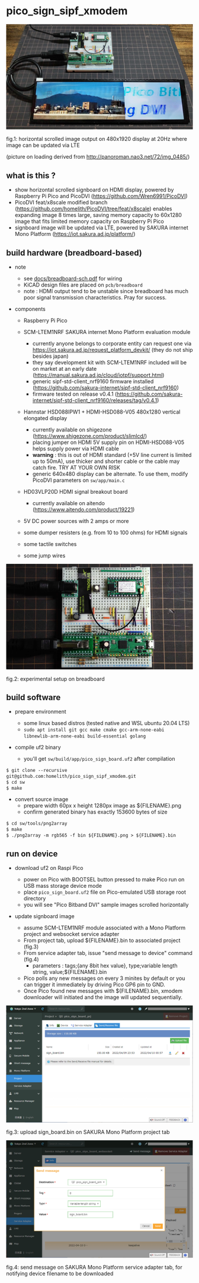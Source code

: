 # pico\_sign\_sipf\_xmodem

![system overview](doc/img/system.jpg)

fig.1: horizontal scrolled image output on 480x1920 display at 20Hz where image can be updated via LTE

(picture on loading derived from http://panoroman.nao3.net/72/img_0485/)

## what is this ?

- show horizontal scrolled signboard on HDMI display, powered by Raspberry Pi Pico and PicoDVI (https://github.com/Wren6991/PicoDVI)
- PicoDVI feat/x8scale modified branch (https://github.com/homelith/PicoDVI/tree/feat/x8scale) enables expanding image 8 times large,  saving memory capacity to 60x1280 image that fits limited memory capacity on Raspberry Pi Pico
- signboard image will be updated via LTE, powered by SAKURA internet Mono Platform (https://iot.sakura.ad.jp/platform/)

## build hardware (breadboard-based)

- note
  + see [docs/breadboard-sch.pdf](doc/breadboard-sch.pdf) for wiring
  + KiCAD design files are placed on `pcb/breadboard`
  + note : HDMI output tend to be unstable since breadboard has much poor signal transmission characteristics. Pray for success.

- components

  + Raspberry Pi Pico

  + SCM-LTEM1NRF SAKURA internet Mono Platform evaluation module
    * currently anyone belongs to corporate entity can request one via https://iot.sakura.ad.jp/request_platform_devkit/ (they do not ship besides japan)
    * they say development kit with SCM-LTEM1NRF included will be on market at an early date (https://manual.sakura.ad.jp/cloud/iotpf/support.html)
    * generic sipf-std-client_nrf9160 firmware installed (https://github.com/sakura-internet/sipf-std-client_nrf9160)
    * firmware tested on release v0.4.1 (https://github.com/sakura-internet/sipf-std-client_nrf9160/releases/tag/v0.4.1)

  + Hannstar HSD088IPW1 + HDMI-HSD088-V05 480x1280 vertical elongated display
    * currently available on shigezone (https://www.shigezone.com/product/slimlcd/)
    * placing jumper on HDMI 5V supply pin on HDMI-HSD088-V05 helps supply power via HDMI cable
    * **warning** : this is out of HDMI standard (+5V line current is limited up to 50mA), use thicker and shorter cable or the cable may catch fire. TRY AT YOUR OWN RISK
    * generic 640x480 display can be alternate. To use them, modify PicoDVI parameters on `sw/app/main.c`

  + HD03VLP20D HDMI signal breakout board
    * currently available on aitendo (https://www.aitendo.com/product/19221)

  + 5V DC power sources with 2 amps or more
  + some dumper resisters (e.g. from 10 to 100 ohms) for HDMI signals
  + some tactile switches
  + some jump wires

![breadboard build](doc/img/breadboard.jpg)

fig.2: experimental setup on breadboard

## build software

- prepare environment
  + some linux based distros (tested native and WSL ubuntu 20.04 LTS)
  + `sudo apt install git gcc make cmake gcc-arm-none-eabi libnewlib-arm-none-eabi build-essential golang`

- compile uf2 binary
  + you'll get `sw/build/app/pico_sign_board.uf2` after compilation

```
$ git clone --recursive git@github.com:homelith/pico_sign_sipf_xmodem.git
$ cd sw
$ make
```

- convert source image
  + prepare width 60px x height 1280px image as ${FILENAME}.png
  + confirm generated binary has exactly 153600 bytes of size

```
$ cd sw/tools/png2array
$ make
$ ./png2array -m rgb565 -f bin ${FILENAME}.png > ${FILENAME}.bin
```

## run on device

- download uf2 on Raspi Pico
  + power on Pico with BOOTSEL button pressed to make Pico run on USB mass storage device mode
  + place `pico_sign_board.uf2` file on Pico-emulated USB storage root directory
  + you will see "Pico Bitband DVI" sample images scrolled horizontally

- update signboard image
  + assume SCM-LTEM1NRF module associated with a Mono Platform project and websocket service adapter
  + From project tab, upload ${FILENAME}.bin to associated project (fig.3)
  + From service adapter tab, issue "send message to device" command (fig.4)
    * parameters :  tags;{any 8bit hex value}, type;variable length string, value;${FILENAME}.bin
  + Pico polls any new messages on every 3 minites by default or you can trigger it immediately by driving Pico GP6 pin to GND.
  + Once Pico found new messages with ${FILENAME}.bin, xmodem downloader will initiated and the image will updated sequentially.


![Mono Platform control panel project tab](doc/img/sacloud_mono_prj.png)

fig.3: upload sign_board.bin on SAKURA Mono Platform project tab

![Mono Platform control panel service adapter tab](doc/img/sacloud_mono_websock.png)

fig.4: send message on SAKURA Mono Platform service adapter tab, for notifying device filename to be downloaded
